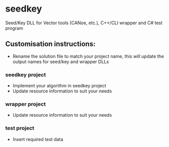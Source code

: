# seedkey
Seed/Key DLL for Vector tools (CANoe, etc.), C++/CLI wrapper and C# test program

## Customisation instructions:
- Rename the solution file to match your project name, this will update the output names for seed/key and wrapper DLLs

### seedkey project
- Implement your algorithm in seedkey project
- Update resource information to suit your needs

### wrapper project
- Update resource information to suit your needs

### test project
- Insert required test data
